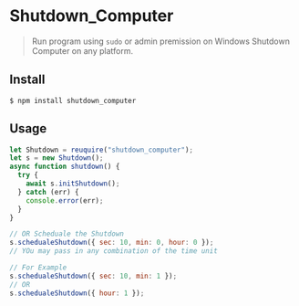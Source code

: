 # Shutdown_Computer

> Run program using `sudo` or admin premission on Windows
> Shutdown Computer on any platform.

## Install

```
$ npm install shutdown_computer
```

## Usage

```js
let Shutdown = reuquire("shutdown_computer");
let s = new Shutdown();
async function shutdown() {
  try {
    await s.initShutdown();
  } catch (err) {
    console.error(err);
  }
}

// OR Scheduale the Shutdown
s.schedualeShutdown({ sec: 10, min: 0, hour: 0 });
// YOu may pass in any combination of the time unit

// For Example
s.schedualeShutdown({ sec: 10, min: 1 });
// OR
s.schedualeShutdown({ hour: 1 });
```
